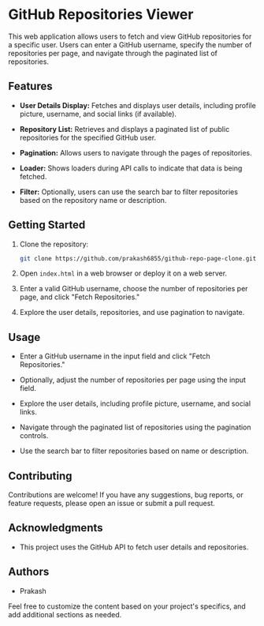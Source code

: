 # GitHub Repositories Viewer

This web application allows users to fetch and view GitHub repositories for a specific user. Users can enter a GitHub username, specify the number of repositories per page, and navigate through the paginated list of repositories.

## Features

- **User Details Display:** Fetches and displays user details, including profile picture, username, and social links (if available).

- **Repository List:** Retrieves and displays a paginated list of public repositories for the specified GitHub user.

- **Pagination:** Allows users to navigate through the pages of repositories.

- **Loader:** Shows loaders during API calls to indicate that data is being fetched.

- **Filter:** Optionally, users can use the search bar to filter repositories based on the repository name or description.

## Getting Started

1. Clone the repository:

   ```bash
   git clone https://github.com/prakash6855/github-repo-page-clone.git
   ```

2. Open `index.html` in a web browser or deploy it on a web server.

3. Enter a valid GitHub username, choose the number of repositories per page, and click "Fetch Repositories."

4. Explore the user details, repositories, and use pagination to navigate.

## Usage

- Enter a GitHub username in the input field and click "Fetch Repositories."

- Optionally, adjust the number of repositories per page using the input field.

- Explore the user details, including profile picture, username, and social links.

- Navigate through the paginated list of repositories using the pagination controls.

- Use the search bar to filter repositories based on name or description.

## Contributing

Contributions are welcome! If you have any suggestions, bug reports, or feature requests, please open an issue or submit a pull request.

## Acknowledgments

- This project uses the GitHub API to fetch user details and repositories.

## Authors

- Prakash

Feel free to customize the content based on your project's specifics, and add additional sections as needed.
